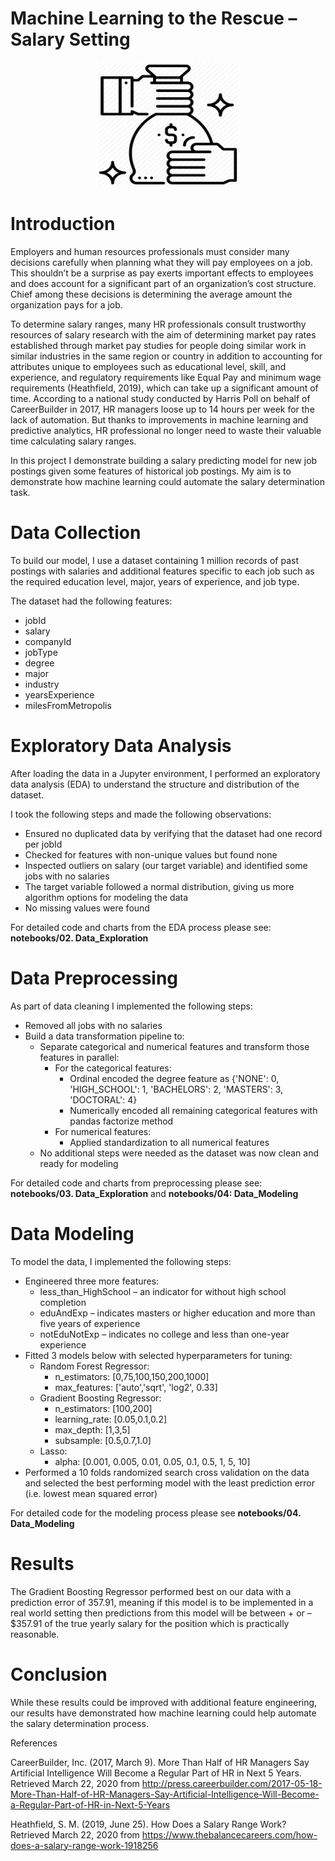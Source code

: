 # Machine Learning to the Rescue – Salary Setting

<p align="center">
  <img width="230" height="200" src="images/salary.png">
</p>

# Introduction
Employers and human resources professionals must consider many decisions carefully when  planning what they will pay employees on a job. This shouldn’t be a surprise as pay exerts important effects to employees and does account for a significant part of an organization’s cost structure. Chief among these decisions is determining the average amount the organization pays for a job.   

To determine salary ranges, many HR professionals consult trustworthy resources of salary research with the aim of determining market pay rates established through market pay studies for people doing similar work in similar industries in the same region or country in addition to accounting for attributes unique to employees such as educational level, skill, and experience, and regulatory requirements like Equal Pay and minimum wage requirements (Heathfield, 2019), which can take up a significant amount of time. According to a national study conducted by  Harris Poll on behalf of CareerBuilder in 2017,  HR managers loose up to 14 hours per week for the lack of automation. But thanks to improvements in machine learning and predictive analytics, HR professional no longer need to waste their valuable time calculating salary ranges. 

In this project I demonstrate building a salary predicting model for new job postings given some features of historical job postings. My aim is to demonstrate how machine learning could automate the salary determination task.

# Data Collection

To build our model, I use a dataset containing 1 million records of past postings with salaries and additional features specific to each job such as the required education level, major, years of experience, and job type.

The dataset had the following features:

-	jobId
-	salary
-	companyId
-	jobType
-	degree
-	major
-	industry
-	yearsExperience
-	milesFromMetropolis

# Exploratory Data Analysis

After loading the data in a Jupyter environment, I performed an exploratory data analysis (EDA) to understand  the structure and distribution of the dataset. 

I took the following steps and made the following observations:
 - Ensured no duplicated data by verifying that the dataset had one record per jobId
 - Checked for features with non-unique values but found none
 - Inspected outliers on salary (our target variable) and identified some jobs with no salaries
 - The target variable followed a normal distribution, giving us more algorithm options for modeling the data
 - No missing values were found

For detailed code and charts from the EDA process please see: <b/>notebooks/02. Data_Exploration</b>

# Data Preprocessing

As part of data cleaning I implemented the following steps:
- Removed all jobs with no salaries
- Build a data transformation pipeline to:
    * Separate categorical and numerical features and transform those features in parallel:
      - For the categorical features:
           * Ordinal encoded the degree feature as
                  {'NONE': 0, 'HIGH_SCHOOL': 1, 'BACHELORS': 2, 'MASTERS': 3, 'DOCTORAL': 4}
           * Numerically encoded all remaining categorical features with pandas factorize method           
      - For numerical features:
           * Applied standardization to all numerical features
    * No additional steps were needed as the dataset was now clean and ready for modeling

For detailed code and charts from preprocessing please see: <b/>notebooks/03. Data_Exploration</b> and <b/>notebooks/04: Data_Modeling</b>

# Data Modeling
To model the data, I implemented the following steps:
 - Engineered three more features:
    * less_than_HighSchool – an indicator for without high school completion
    * eduAndExp – indicates masters or higher education and more than five years of experience
    * notEduNotExp – indicates no college and less than one-year experience
- Fitted 3 models below with selected hyperparameters for tuning:
    * Random Forest Regressor:
        - n_estimators: [0,75,100,150,200,1000]
        - max_features: ['auto','sqrt', 'log2',  0.33]
    * Gradient Boosting Regressor:
        - n_estimators: [100,200]
        - learning_rate: [0.05,0.1,0.2]
        - max_depth: [1,3,5]
        - subsample: [0.5,0.7,1.0]
    * Lasso:
        - alpha: [0.001, 0.005, 0.01, 0.05, 0.1, 0.5, 1, 5, 10]
- Performed a 10 folds randomized search cross validation on the data and selected the best performing model with the least prediction error (i.e. lowest mean squared error)

For detailed code for the modeling process please see <b/>notebooks/04. Data_Modeling</b> 
        
# Results

The Gradient Boosting Regressor performed best on our data with a prediction error of 357.91, meaning if this model is to be implemented in a real world setting then predictions from this model will be between + or – $357.91 of the true yearly salary for the position which is practically reasonable.

# Conclusion

While these results could be improved with additional feature engineering, our results have demonstrated how machine learning could help automate the salary determination process.

References

CareerBuilder, Inc. (2017, March 9). More Than Half of HR Managers Say Artificial Intelligence Will Become a Regular Part of HR in Next 5 Years. Retrieved March 22, 2020 from http://press.careerbuilder.com/2017-05-18-More-Than-Half-of-HR-Managers-Say-Artificial-Intelligence-Will-Become-a-Regular-Part-of-HR-in-Next-5-Years

Heathfield, S. M. (2019, June 25).  How Does a Salary Range Work? Retrieved March 22, 2020 from https://www.thebalancecareers.com/how-does-a-salary-range-work-1918256




        
